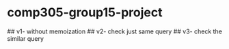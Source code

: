 # comp305-group15-project


## v1- without memoization
## v2- check just same query
## v3- check the similar query
